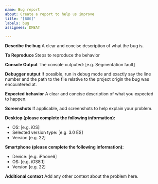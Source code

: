 ```yaml
---
name: Bug report
about: Create a report to help us improve
title: "[BUG]"
labels: bug
assignees: DM8AT

---
```


**Describe the bug**
A clear and concise description of what the bug is.

**To Reproduce**
Steps to reproduce the behavior

**Console Output**
The console outputed:
[e.g. Segmentation fault]

**Debugger output**
If possible, run in debug mode and exactly say the line number and the path to the file relative to the project origin the bug was encountered at. 

**Expected behavior**
A clear and concise description of what you expected to happen.

**Screenshots**
If applicable, add screenshots to help explain your problem.

**Desktop (please complete the following information):**
 - OS: [e.g. iOS]
 - Selected version type: [e.g. 3.0 ES]
 - Version [e.g. 22]

**Smartphone (please complete the following information):**
 - Device: [e.g. iPhone6]
 - OS: [e.g. iOS8.1]
 - Version [e.g. 22]

**Additional context**
Add any other context about the problem here.
